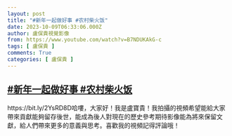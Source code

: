 ```yaml
---
layout: post
title: "#新年一起做好事 #农村柴火饭"
date: 2023-10-09T06:33:06.000Z
author: 盧保貴視覺影像
from: https://www.youtube.com/watch?v=B7NDUKAkG-c
tags: [ 盧保貴 ]
comments: True
categories: [ 盧保貴 ]
---
```

<!--1696833186000-->
[#新年一起做好事 #农村柴火饭](https://www.youtube.com/watch?v=B7NDUKAkG-c)
------

<div>
https://bit.ly/2YsRD8D哈嘍，大家好！我是盧寶貴！我拍攝的視頻希望能給大家帶來貢獻能夠留存後世，能成為後人對現在的歷史參考期待影像能為將來保留文獻，給人們帶來更多的意義與思考。喜歡我的視頻記得評論哦！
</div>
